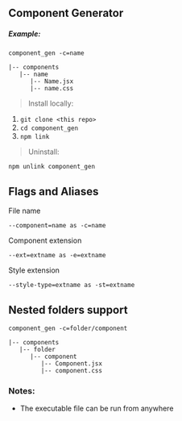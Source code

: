  ## Component Generator

 ##### Example:
```pwsh
component_gen -c=name
```

```
|-- components
   |-- name
      |-- Name.jsx
      |-- name.css
```

 >Install locally:

 1. `git clone <this repo>`
 2. `cd component_gen`
 3. `npm link`

 >Uninstall:

 ```pwsh
 npm unlink component_gen
 ```

## Flags and Aliases
File name
```pwsh
--component=name as -c=name
```
Component extension
```pwsh
--ext=extname as -e=extname
```
Style extension
```pwsh
--style-type=extname as -st=extname
```

## Nested folders support

```pwsh
component_gen -c=folder/component
```
```
|-- components
   |-- folder
      |-- component
         |-- Component.jsx
         |-- component.css
```

 ### Notes:
* The executable file can be run from anywhere
